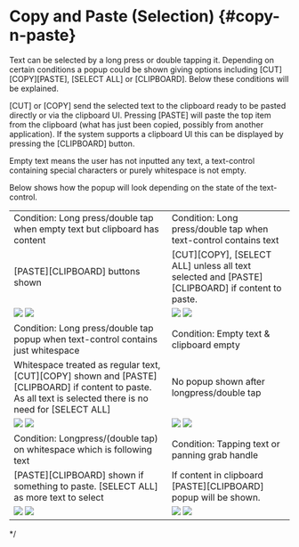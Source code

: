 <!--
/**-->

# Copy and Paste  (Selection) {#copy-n-paste}

Text can be selected by a long press or double tapping it.   Depending on certain conditions a popup could be shown giving options including [CUT][COPY][PASTE], [SELECT ALL] or [CLIPBOARD]. Below these conditions will be explained.

[CUT] or [COPY] send the selected text to the clipboard ready to be pasted directly or via the clipboard UI.   Pressing [PASTE] will paste the top item from the clipboard (what has just been copied, possibly from another application).  If the system supports a clipboard UI this can be displayed by pressing the [CLIPBOARD] button.

Empty text means the user has not inputted any text, a text-control containing special characters or purely whitespace is not empty.

Below shows how the popup will look depending on the state of the text-control.

|  |  |
|--|--|
| Condition: Long press/double tap when empty text but clipboard has content  |  Condition: Long press/double tap when text-control contains text |
|[PASTE][CLIPBOARD] buttons shown| [CUT][COPY], [SELECT ALL] unless all text selected and [PASTE][CLIPBOARD] if content to paste. |
|    ![ ](../assets/img/text-controls/EmptyTextClipboardHasContent.png) ![ ](./EmptyTextClipboardHasContent.png) |   ![ ](../assets/img/text-controls/SelectingText.png) ![ ](./SelectingText.png) |
| Condition: Long press/double tap popup when text-control contains just whitespace | Condition: Empty text & clipboard empty |
| Whitespace treated as regular text, [CUT][COPY] shown and [PASTE][CLIPBOARD] if content to paste. As all text is selected there is no need for [SELECT ALL] |  No popup shown after longpress/double tap|
|  ![ ](../assets/img/text-controls/SelectAllWhitespace.png) ![ ](./SelectAllWhitespace.png) | ![ ](../assets/img/text-controls/EmptyTextAndNoContentToPaste.png) ![ ](./EmptyTextAndNoContentToPaste.png)|
| Condition: Longpress/(double tap) on whitespace which is following text | Condition: Tapping text or panning grab handle |
| [PASTE][CLIPBOARD] shown if something to paste. [SELECT ALL] as more text to select | If content in clipboard [PASTE][CLIPBOARD] popup will be shown. |
| ![ ](../assets/img/text-controls/SelectWhitespaceAfterText.png) ![ ](./SelectWhitespaceAfterText.png) | ![ ](../assets/img/text-controls/TapAfterCopyingText.png) ![ ](./TapAfterCopyingText.png) |


*/
